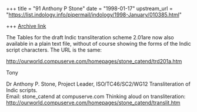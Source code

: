 +++
title = "91 Anthony P Stone"
date = "1998-01-17"
upstream_url = "https://list.indology.info/pipermail/indology/1998-January/010385.html"

+++
[Archive link](https://list.indology.info/pipermail/indology/1998-January/010385.html)

The Tables for the draft Indic transliteration scheme 2.01are now also
available in a plain text file, without of course showing the forms of the
Indic script characters.   The URL is the same:

   http://ourworld.compuserve.com/homepages/stone_catend/trd201a.htm

Tony 

Dr Anthony P. Stone, Project Leader, ISO/TC46/SC2/WG12 Transliteration of
Indic scripts.  
Email: stone_catend at compuserve.com             Thinking aloud on
transliteration:
   http://ourworld.compuserve.com/homepages/stone_catend/translit.htm



